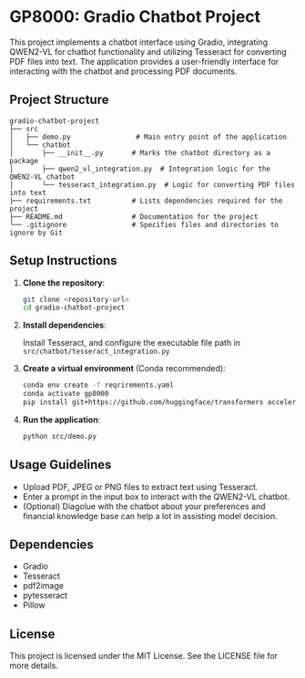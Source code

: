 # GP8000: Gradio Chatbot Project

This project implements a chatbot interface using Gradio, integrating QWEN2-VL for chatbot functionality and utilizing Tesseract for converting PDF files into text. The application provides a user-friendly interface for interacting with the chatbot and processing PDF documents.

## Project Structure

```
gradio-chatbot-project
├── src
│   ├── demo.py                # Main entry point of the application
│   └── chatbot
│       ├── __init__.py       # Marks the chatbot directory as a package
│       ├── qwen2_vl_integration.py  # Integration logic for the QWEN2-VL chatbot
│       └── tesseract_integration.py  # Logic for converting PDF files into text
├── requirements.txt          # Lists dependencies required for the project
├── README.md                 # Documentation for the project
└── .gitignore                # Specifies files and directories to ignore by Git
```

## Setup Instructions

1. **Clone the repository**:
   ```bash
   git clone <repository-url>
   cd gradio-chatbot-project
   ```

2. **Install dependencies**:

   Install Tesseract, and configure the executable file path in `src/chatbot/tesseract_integration.py`

3. **Create a virtual environment** (Conda recommended):
   ```bash
   conda env create -f reqrirements.yaml
   conda activate gp8000
   pip install git+https://github.com/huggingface/transformers accelerate
   ```

4. **Run the application**:
   ```bash
   python src/demo.py
   ```

## Usage Guidelines

- Upload PDF, JPEG or PNG files to extract text using Tesseract.
- Enter a prompt in the input box to interact with the QWEN2-VL chatbot.
- (Optional) Diagolue with the chatbot about your preferences and financial knowledge base can help a lot in assisting model decision.

## Dependencies

- Gradio
- Tesseract
- pdf2image
- pytesseract
- Pillow

## License

This project is licensed under the MIT License. See the LICENSE file for more details.